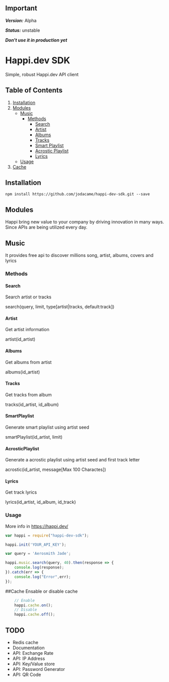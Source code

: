## Important
***Version:*** Alpha

***Status:*** unstable

***Don't use it in production yet***

# Happi.dev SDK
Simple, robust Happi.dev API client


## Table of Contents
1. [Installation](#installation)
2. [Modules](#modules)
    * [Music](#music)
        * [Methods](#methods)
            * [Search](#search)
            * [Artist](#artist)
            * [Albums](#albums)
            * [Tracks](#tracks)
            * [Smart Playlist](#smartplaylist)
            * [Acrostic Playlist](#acrosticplaylist)
            * [Lyrics](#lyrics)
    * [Usage](#usage)
4. [Cache](#cache)

## Installation
```bash
npm install https://github.com/jodacame/happi-dev-sdk.git --save
```


## Modules
Happi bring new value to your company by driving innovation in many ways. Since APIs are being utilized every day.

## Music
It provides free api to discover millions song, artist, albums, covers and lyrics

### Methods


#### Search
Search artist or tracks 

search(query, limit, type[artist|tracks, default:track])

#### Artist
Get artist information

artist(id_artist)

#### Albums
Get albums from artist 

albums(id_artist)

#### Tracks
Get tracks from album 

tracks(id_artist, id_album)

#### SmartPlaylist
Generate smart playlist using artist seed 

smartPlaylist(id_artist, limit)

#### AcrosticPlaylist
Generate a acrostic playlist using artist seed and first track letter

acrostic(id_artist, message[Max 100 Charactes])

#### Lyrics
Get track lyrics 

lyrics(id_artist, id_album, id_track)

### Usage

More info in https://happi.dev/

```javascript
var happi = require("happi-dev-sdk");

happi.init('YOUR_API_KEY');

var query = 'Aerosmith Jade';

happi.music.search(query, 40).then(response => {
    console.log(response);
}).catch(err => {
    console.log("Error",err);
});
```

##Cache
Ensable or disable cache
```javascript
    // Enable
    happi.cache.on();
    // Disable
    happi.cache.off();
```


## TODO
* Redis cache
* Documentation
* API: Exchange Rate
* API: IP Address
* API: Key/Value store 
* API: Password Generator
* API: QR Code

